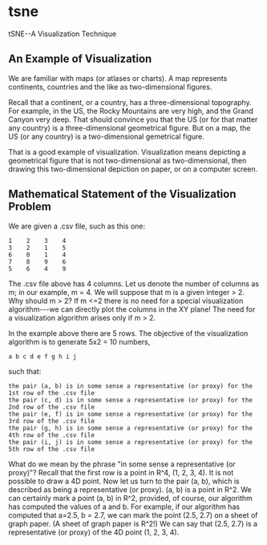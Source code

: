 # tsne
tSNE--A Visualization Technique

## An Example of Visualization

We are familiar with maps (or atlases or charts).
A map represents continents, countries and the like as two-dimensional figures.

Recall that a continent, or a country, has a three-dimensional topography.
For example, in the US, the Rocky Mountains are very high, and the Grand Canyon very deep.
That should convince you that the US (or for that matter any country) is a three-dimensional geometrical figure.
But on a map, the US (or any country) is a two-dimensional gemetrical figure.

That is a good example of visualization.
Visualization means depicting a geometrical figure that is not two-dimensional as two-dimensional,
then drawing this two-dimensional depiction on paper, or on a computer screen.

## Mathematical Statement of the Visualization Problem

We are given a .csv file, such as this one:

    1    2    3    4
    3    2    1    5
    6    0    1    4
    7    8    9    6
    5    6    4    9
    
The .csv file above has 4 columns.
Let us denote the number of columns as m; in our example, m = 4.
We will suppose that m is a given integer > 2.
Why should m > 2?
If m <=2 there is no need for a special visualization algorithm---we can directly plot the columns in the XY plane!
The need for a visualization algorithm arises only if m > 2.

In the example above there are 5 rows.
The objective of the visualization algorithm is to generate 5x2 = 10 numbers,

    a b c d e f g h i j

such that:

    the pair (a, b) is in some sense a representative (or proxy) for the 1st row of the .csv file
    the pair (c, d) is in some sense a representative (or proxy) for the 2nd row of the .csv file
    the pair (e, f) is in some sense a representative (or proxy) for the 3rd row of the .csv file
    the pair (g, h) is in some sense a representative (or proxy) for the 4th row of the .csv file
    the pair (i, j) is in some sense a representative (or proxy) for the 5th row of the .csv file
    
 What do we mean by the phrase "in some sense a representative (or proxy)"?
 Recall that the first row is a point in R^4, (1, 2, 3, 4).
 It is not possible to draw a 4D point.
 Now let us turn to the pair (a, b), which is described as being a representative (or proxy).
 (a, b) is a point in R^2.
 We can certainly mark a point (a, b) in R^2, provided, of course, our algorithm has computed the
 values of a and b.
 For example, if our algorithm has computed that a=2.5, b = 2.7, we can mark the point (2.5, 2.7)
 on a sheet of graph paper.
 (A sheet of graph paper is R^2!)
 We can say that (2.5, 2.7) is a representative (or proxy) of the 4D point (1, 2, 3, 4).
 
